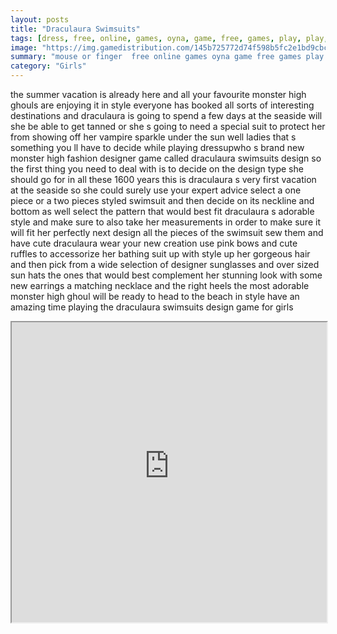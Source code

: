 ```yaml
---
layout: posts
title: "Draculaura Swimsuits"
tags: [dress, free, online, games, oyna, game, free, games, play, play, games]
image: "https://img.gamedistribution.com/145b725772d74f598b5fc2e1bd9cbce1.jpg"
summary: "mouse or finger  free online games oyna game free games play play games"
category: "Girls"
---
```


the summer vacation is already here and all your favourite monster high ghouls are enjoying it in style everyone has booked all sorts of interesting destinations and draculaura is going to spend a few days at the seaside will she be able to get tanned or she s going to need a special suit to protect her from showing off her vampire sparkle under the sun well ladies that s something you ll have to decide while playing dressupwho s brand new monster high fashion designer game called draculaura swimsuits design so the first thing you need to deal with is to decide on the design type she should go for in all these 1600 years this is draculaura s very first vacation at the seaside so she could surely use your expert advice select a one piece or a two pieces styled swimsuit and then decide on its neckline and bottom as well select the pattern that would best fit draculaura s adorable style and make sure to also take her measurements in order to make sure it will fit her perfectly next design all the pieces of the swimsuit sew them and have cute draculaura wear your new creation use pink bows and cute ruffles to accessorize her bathing suit up with style up her gorgeous hair and then pick from a wide selection of designer sunglasses and over sized sun hats the ones that would best complement her stunning look with some new earrings a matching necklace and the right heels the most adorable monster high ghoul will be ready to head to the beach in style have an amazing time playing the draculaura swimsuits design game for girls

<iframe width="100%" height="480px;" src="https://html5.gamedistribution.com/145b725772d74f598b5fc2e1bd9cbce1/"></iframe>
